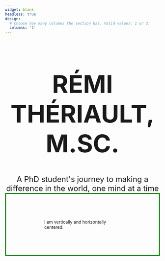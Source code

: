 ```yaml
---
widget: blank
headless: true
design:
  # Choose how many columns the section has. Valid values: 1 or 2.
  columns: '1'
---
```




<div style="text-align:center; margin: auto"> <h1 style="font-size: 80px"> RÉMI THÉRIAULT, M.SC. </h1> </div>

<div style="text-align:center; font-size: 25px; margin: auto"> A PhD student's journey to making a difference in the world, one mind at a time </div>



<style>
.container {
  height: 200px;
  position: relative;
  border: 3px solid green;
}

.center {
  margin: 0;
  position: absolute;
  top: 50%;
  left: 50%;
  -ms-transform: translate(-50%, -50%);
  transform: translate(-50%, -50%);
}
</style>

<div class="container">
  <div class="center">
    <p>I am vertically and horizontally centered.</p>
  </div>
</div>